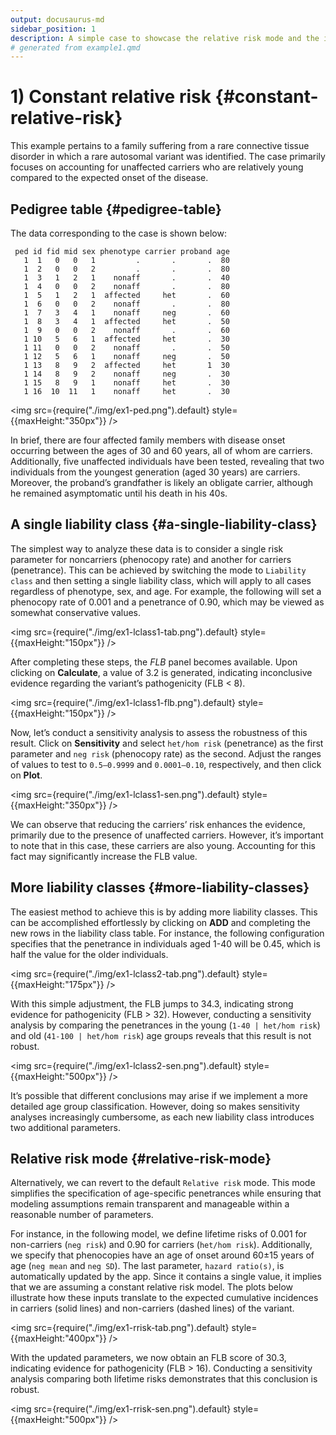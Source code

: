 ```yaml
---
output: docusaurus-md
sidebar_position: 1
description: A simple case to showcase the relative risk mode and the importance of accounting for age of onset.
# generated from example1.qmd
---
```


# 1) Constant relative risk {#constant-relative-risk}

This example pertains to a family suffering from a rare connective
tissue disorder in which a rare autosomal variant was identified. The
case primarily focuses on accounting for unaffected carriers who are
relatively young compared to the expected onset of the disease.

## Pedigree table {#pedigree-table}

The data corresponding to the case is shown below:

``` text
 ped id fid mid sex phenotype carrier proband age
   1  1   0   0   1         .       .       .  80
   1  2   0   0   2         .       .       .  80
   1  3   1   2   1    nonaff       .       .  40
   1  4   0   0   2    nonaff       .       .  80
   1  5   1   2   1  affected     het       .  60
   1  6   0   0   2    nonaff       .       .  80
   1  7   3   4   1    nonaff     neg       .  60
   1  8   3   4   1  affected     het       .  50
   1  9   0   0   2    nonaff       .       .  60
   1 10   5   6   1  affected     het       .  30
   1 11   0   0   2    nonaff       .       .  50
   1 12   5   6   1    nonaff     neg       .  50
   1 13   8   9   2  affected     het       1  30
   1 14   8   9   2    nonaff     neg       .  30
   1 15   8   9   1    nonaff     het       .  30
   1 16  10  11   1    nonaff     het       .  30
```

<img src={require("./img/ex1-ped.png").default} style={{maxHeight:"350px"}} />

In brief, there are four affected family members with disease onset
occurring between the ages of 30 and 60 years, all of whom are carriers.
Additionally, five unaffected individuals have been tested, revealing
that two individuals from the youngest generation (aged 30 years) are
carriers. Moreover, the proband’s grandfather is likely an obligate
carrier, although he remained asymptomatic until his death in his 40s.

## A single liability class {#a-single-liability-class}

The simplest way to analyze these data is to consider a single risk
parameter for noncarriers (phenocopy rate) and another for carriers
(penetrance). This can be achieved by switching the mode to
`Liability class` and then setting a single liability class, which will
apply to all cases regardless of phenotype, sex, and age. For example,
the following will set a phenocopy rate of 0.001 and a penetrance of
0.90, which may be viewed as somewhat conservative values.

<img src={require("./img/ex1-lclass1-tab.png").default} style={{maxHeight:"150px"}} />

After completing these steps, the *FLB* panel becomes available. Upon
clicking on **Calculate**, a value of 3.2 is generated, indicating
inconclusive evidence regarding the variant’s pathogenicity (FLB \< 8).

<img src={require("./img/ex1-lclass1-flb.png").default} style={{maxHeight:"150px"}} />

Now, let’s conduct a sensitivity analysis to assess the robustness of
this result. Click on **Sensitivity** and select `het/hom risk`
(penetrance) as the first parameter and `neg risk` (phenocopy rate) as
the second. Adjust the ranges of values to test to `0.5–0.9999` and
`0.0001–0.10`, respectively, and then click on **Plot**.

<img src={require("./img/ex1-lclass1-sen.png").default} style={{maxHeight:"350px"}} />

We can observe that reducing the carriers’ risk enhances the evidence,
primarily due to the presence of unaffected carriers. However, it’s
important to note that in this case, these carriers are also young.
Accounting for this fact may significantly increase the FLB value.

## More liability classes {#more-liability-classes}

The easiest method to achieve this is by adding more liability classes.
This can be accomplished effortlessly by clicking on **ADD** and
completing the new rows in the liability class table. For instance, the
following configuration specifies that the penetrance in individuals
aged 1-40 will be 0.45, which is half the value for the older
individuals.

<img src={require("./img/ex1-lclass2-tab.png").default} style={{maxHeight:"175px"}} />

With this simple adjustment, the FLB jumps to 34.3, indicating strong
evidence for pathogenicity (FLB \> 32). However, conducting a
sensitivity analysis by comparing the penetrances in the young
(`1-40 | het/hom risk`) and old (`41-100 | het/hom risk`) age groups
reveals that this result is not robust.

<img src={require("./img/ex1-lclass2-sen.png").default} style={{maxHeight:"500px"}} />

It’s possible that different conclusions may arise if we implement a
more detailed age group classification. However, doing so makes
sensitivity analyses increasingly cumbersome, as each new liability
class introduces two additional parameters.

## Relative risk mode {#relative-risk-mode}

Alternatively, we can revert to the default `Relative risk` mode. This
mode simplifies the specification of age-specific penetrances while
ensuring that modeling assumptions remain transparent and manageable
within a reasonable number of parameters.

For instance, in the following model, we define lifetime risks of 0.001
for non-carriers (`neg risk`) and 0.90 for carriers (`het/hom risk`).
Additionally, we specify that phenocopies have an age of onset around
60±15 years of age (`neg mean` and `neg SD`). The last parameter,
`hazard ratio(s)`, is automatically updated by the app. Since it
contains a single value, it implies that we are assuming a constant
relative risk model. The plots below illustrate how these inputs
translate to the expected cumulative incidences in carriers (solid
lines) and non-carriers (dashed lines) of the variant.

<img src={require("./img/ex1-rrisk-tab.png").default} style={{maxHeight:"400px"}} />

With the updated parameters, we now obtain an FLB score of 30.3,
indicating evidence for pathogenicity (FLB \> 16). Conducting a
sensitivity analysis comparing both lifetime risks demonstrates that
this conclusion is robust.

<img src={require("./img/ex1-rrisk-sen.png").default} style={{maxHeight:"500px"}} />

